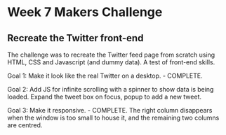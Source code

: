 # Week 7 Makers Challenge
## Recreate the Twitter front-end

The challenge was to recreate the Twitter feed page from scratch using HTML, CSS and Javascript (and dummy data). A test of front-end skills.

Goal 1: Make it look like the real Twitter on a desktop.
	- COMPLETE.

Goal 2: Add JS for infinite scrolling with a spinner to show data is being loaded. Expand the tweet box on focus, popup to add a new tweet.

Goal 3: Make it responsive.
	- COMPLETE. The right column disappears when the window is too small to house it, and the remaining two columns are centred.

